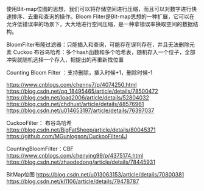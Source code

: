 使用Bit-map位图的思想，我们可以将存储空间进行压缩，而且可以对数字进行快速排序、去重和查询的操作。Bloom Fliter是Bit-map思想的一种扩展，它可以在允许低错误率的场景下，大大地进行空间压缩，是一种拿错误率换取空间的数据结构。




BloomFilter布隆过滤器：只能插入和查询，可能存在误判存在，并且无法删除元素
Cuckoo 布谷鸟哈希：多个hash函数和多个哈希表，随机存入一个位子，全部冲突就随机选择一个存入，把提出的再重新找位置

Counting Bloom Filter ：支持删除，插入时候+1，删除时候-1


https://www.cnblogs.com/chenny7/p/4074250.html
https://blog.csdn.net/qq_18495465/article/details/78500472
https://blog.csdn.net/load2006/article/details/52804032
https://blog.csdn.net/chdhust/article/details/48576961
https://blog.csdn.net/u014653197/article/details/76397037


CuckooFilter： 布谷鸟哈希
https://blog.csdn.net/BigFatSheep/article/details/80045371
https://github.com/MGunlogson/CuckooFilter4J


CountingBloomFilter：CBF
https://www.cnblogs.com/chenying99/p/4375174.html
https://blog.csdn.net/zhaodedong/article/details/78445931


BitMap位图
https://blog.csdn.net/u013063153/article/details/70800381
https://blog.csdn.net/kl1106/article/details/79478787




